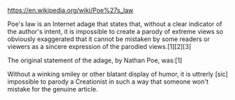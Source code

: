 

https://en.wikipedia.org/wiki/Poe%27s_law

Poe's law is an Internet adage that states that, without a clear indicator of the author's intent, it is impossible to create a parody of extreme views so obviously exaggerated that it cannot be mistaken by some readers or viewers as a sincere expression of the parodied views.[1][2][3]

The original statement of the adage, by Nathan Poe, was:[1]

Without a winking smiley or other blatant display of humor, it is uttrerly [sic] impossible to parody a Creationist in such a way that someone won't mistake for the genuine article.


<!-- vim: set autoindent expandtab sw=4 syntax=markdown: -->
